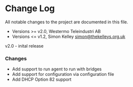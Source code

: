 Change Log
==========

All notable changes to the project are documented in this file.

- Versions >= v2.0, Westermo Teleindustri AB
- Versions <= v1.2, Simon Kelley <simon@thekelleys.org.uk>

v2.0 - inital release
### Changes
- Add support to run agent  to run with bridges
- Add support for configuration via configuration file
- Add DHCP Option 82 support
